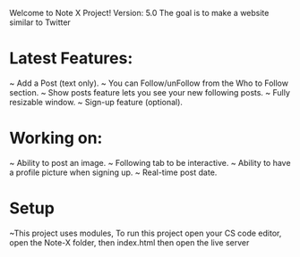 Welcome to Note X Project!
Version: 5.0
The goal is to make a website similar to Twitter
# Latest Features:
~ Add a Post (text only).
~ You can Follow/unFollow from the Who to Follow section.
~ Show posts feature lets you see your new following posts.
~ Fully resizable window.
~ Sign-up feature (optional).
# Working on:
~ Ability to post an image.
~ Following tab to be interactive.
~ Ability to have a profile picture when signing up.
~ Real-time post date.
# Setup
~This project uses modules, To run this project open your CS code editor, open the Note-X folder, then index.html then open the live server
